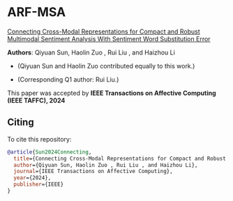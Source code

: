 # ARF-MSA

 

[Connecting Cross-Modal Representations for Compact and Robust Multimodal Sentiment Analysis With Sentiment Word Substitution Error](https://ieeexplore.ieee.org/document/9420276)

 
 __Authors__: Qiyuan Sun, Haolin Zuo , Rui Liu , and Haizhou Li


* (Qiyuan Sun and Haolin Zuo contributed equally to this work.) 


* (Corresponding Q1 author: Rui Liu.)



This paper was accepted by **IEEE Transactions on Affective Computing (IEEE TAFFC), 2024**

 



## Citing
To cite this repository:
```bibtex
@article{Sun2024Connecting,
  title={Connecting Cross-Modal Representations for Compact and Robust Multimodal Sentiment Analysis With Sentiment Word Substitution Error},
  author={Qiyuan Sun, Haolin Zuo , Rui Liu , and Haizhou Li},
  journal={IEEE Transactions on Affective Computing},
  year={2024},
  publisher={IEEE}
}



```




